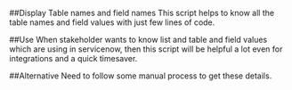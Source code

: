 ##Display Table names and field names
This script helps to know all the table names and field values with just few lines of code. 

##Use
When stakeholder wants to know list and table and field values which are using in servicenow, then this script will be helpful a lot even for integrations and a quick timesaver.

##Alternative
Need to follow some manual process to get these details. 

